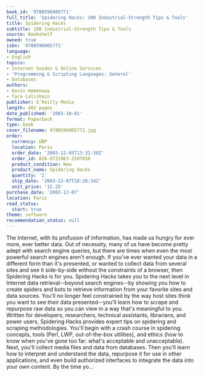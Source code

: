 ```yaml
---
book_id: '9780596005771'
full_title: 'Spidering Hacks: 100 Industrial-Strength Tips & Tools'
title: Spidering Hacks
subtitle: 100 Industrial-Strength Tips & Tools
source: Bookshelf
owned: true
isbn: '9780596005771'
language:
- English
topics:
- Internet Guides & Online Services
- 'Programming & Scripting Languages: General'
- Databases
authors:
- Kevin Hemenway
- Tara Calishain
publisher: O'Reilly Media
length: 402 pages
date_published: '2003-10-01'
format: Paperback
type: book
cover_filename: 9780596005771.jpg
order:
  currency: GBP
  location: Paris
  order_date: '2003-12-05T13:31:38Z'
  order_id: 026-0721963-2507650
  product_condition: New
  product_name: Spidering Hacks
  quantity: '1'
  ship_date: '2003-12-07T18:28:34Z'
  unit_price: '12.25'
purchase_date: '2003-12-07'
location: Paris
read_status:
  start: true
theme: software
recommendation_status: null
---
```

The Internet, with its profusion of information, has made us hungry for ever more, ever better data. Out of necessity, many of us have become pretty adept with search engine queries, but there are times when even the most powerful search engines aren't enough. If you've ever wanted your data in a different form than it's presented, or wanted to collect data from several sites and see it side-by-side without the constraints of a browser, then Spidering Hacks is for you.
Spidering Hacks takes you to the next level in Internet data retrieval--beyond search engines--by showing you how to create spiders and bots to retrieve information from your favorite sites and data sources. You'll no longer feel constrained by the way host sites think you want to see their data presented--you'll learn how to scrape and repurpose raw data so you can view in a way that's meaningful to you.
Written for developers, researchers, technical assistants, librarians, and power users, Spidering Hacks provides expert tips on spidering and scraping methodologies. You'll begin with a crash course in spidering concepts, tools (Perl, LWP, out-of-the-box utilities), and ethics (how to know when you've gone too far: what's acceptable and unacceptable). Next, you'll collect media files and data from databases. Then you'll learn how to interpret and understand the data, repurpose it for use in other applications, and even build authorized interfaces to integrate the data into your own content. By the time yo...
